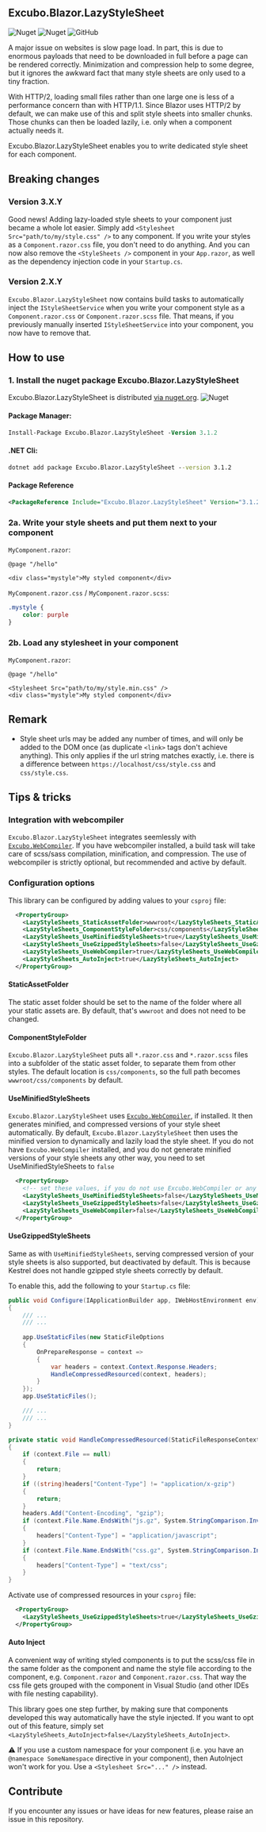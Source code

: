 ## Excubo.Blazor.LazyStyleSheet

![Nuget](https://img.shields.io/nuget/v/Excubo.Blazor.LazyStyleSheet)
![Nuget](https://img.shields.io/nuget/dt/Excubo.Blazor.LazyStyleSheet)
![GitHub](https://img.shields.io/github/license/excubo-ag/Blazor.LazyStyleSheet)

A major issue on websites is slow page load. In part, this is due to enormous payloads that need to be downloaded in full before a page can be rendered correctly. Minimization and compression help to some degree, but it ignores the awkward fact that many style sheets are only used to a tiny fraction.

With HTTP/2, loading small files rather than one large one is less of a performance concern than with HTTP/1.1. Since Blazor uses HTTP/2 by default, we can make use of this and split style sheets into smaller chunks. Those chunks can then be loaded lazily, i.e. only when a component actually needs it.

Excubo.Blazor.LazyStyleSheet enables you to write dedicated style sheet for each component.

## Breaking changes

### Version 3.X.Y

Good news! Adding lazy-loaded style sheets to your component just became a whole lot easier. Simply add `<Stylesheet Src="path/to/my/style.css" />` to any component.
If you write your styles as a `Component.razor.css` file, you don't need to do anything.
And you can now also remove the `<StyleSheets />` component in your `App.razor`, as well as the dependency injection code in your `Startup.cs`.

### Version 2.X.Y

`Excubo.Blazor.LazyStyleSheet` now contains build tasks to automatically inject the `IStyleSheetService` when you write your component style as a `Component.razor.css` or `Component.razor.scss` file. That means, if you previously manually inserted `IStyleSheetService` into your component, you now have to remove that.

## How to use

### 1. Install the nuget package Excubo.Blazor.LazyStyleSheet

Excubo.Blazor.LazyStyleSheet is distributed [via nuget.org](https://www.nuget.org/packages/Excubo.Blazor.LazyStyleSheet/).
![Nuget](https://img.shields.io/nuget/v/Excubo.Blazor.LazyStyleSheet)

#### Package Manager:
```ps
Install-Package Excubo.Blazor.LazyStyleSheet -Version 3.1.2
```

#### .NET Cli:
```cmd
dotnet add package Excubo.Blazor.LazyStyleSheet --version 3.1.2
```

#### Package Reference
```xml
<PackageReference Include="Excubo.Blazor.LazyStyleSheet" Version="3.1.2" />
```

### 2a. Write your style sheets and put them next to your component

`MyComponent.razor`:
```razor
@page "/hello"

<div class="mystyle">My styled component</div>

```

`MyComponent.razor.css` / `MyComponent.razor.scss`: 
```css
.mystyle {
    color: purple
}
```

### 2b. Load any stylesheet in your component

`MyComponent.razor`:
```razor
@page "/hello"

<Stylesheet Src="path/to/my/style.min.css" />
<div class="mystyle">My styled component</div>

```

## Remark

 - Style sheet urls may be added any number of times, and will only be added to the DOM once (as duplicate `<link>` tags don't achieve anything). This only applies if the url string matches exactly, i.e. there is a difference between `https://localhost/css/style.css` and `css/style.css`.


## Tips & tricks

### Integration with webcompiler

`Excubo.Blazor.LazyStyleSheet` integrates seemlessly with [`Excubo.WebCompiler`](https://github.com/excubo-ag/WebCompiler). If you have webcompiler installed, a build task will take care of scss/sass compilation, minification, and compression. The use of webcompiler is strictly optional, but recommended and active by default.

### Configuration options

This library can be configured by adding values to your `csproj` file:

```xml
  <PropertyGroup>
    <LazyStyleSheets_StaticAssetFolder>wwwroot</LazyStyleSheets_StaticAssetFolder>
    <LazyStyleSheets_ComponentStyleFolder>css/components</LazyStyleSheets_ComponentStyleFolder>
    <LazyStyleSheets_UseMinifiedStyleSheets>true</LazyStyleSheets_UseMinifiedStyleSheets>
    <LazyStyleSheets_UseGzippedStyleSheets>false</LazyStyleSheets_UseGzippedStyleSheets>
    <LazyStyleSheets_UseWebCompiler>true</LazyStyleSheets_UseWebCompiler>
    <LazyStyleSheets_AutoInject>true</LazyStyleSheets_AutoInject>
  </PropertyGroup>
```

#### StaticAssetFolder

The static asset folder should be set to the name of the folder where all your static assets are. By default, that's `wwwroot` and does not need to be changed.

#### ComponentStyleFolder

`Excubo.Blazor.LazyStyleSheet` puts all `*.razor.css` and `*.razor.scss` files into a subfolder of the static asset folder, to separate them from other styles. The default location is `css/components`, so the full path becomes `wwwroot/css/components` by default.

#### UseMinifiedStyleSheets

`Excubo.Blazor.LazyStyleSheet` uses [`Excubo.WebCompiler`](https://github.com/excubo-ag/WebCompiler), if installed. It then generates minified, and compressed versions of your style sheet automatically. By default, `Excubo.Blazor.LazyStyleSheet` then uses the minified version to dynamically and lazily load the style sheet.
If you do not have `Excubo.WebCompiler` installed, and you do not generate minified versions of your style sheets any other way, you need to set UseMinifiedStyleSheets to `false`

```xml
  <PropertyGroup>
    <!-- set these values, if you do not use Excubo.WebCompiler or any other minification and compression pipeline -->
    <LazyStyleSheets_UseMinifiedStyleSheets>false</LazyStyleSheets_UseMinifiedStyleSheets>
    <LazyStyleSheets_UseGzippedStyleSheets>false</LazyStyleSheets_UseGzippedStyleSheets>
    <LazyStyleSheets_UseWebCompiler>false</LazyStyleSheets_UseWebCompiler>
  </PropertyGroup>
```

#### UseGzippedStyleSheets

Same as with `UseMinifiedStyleSheets`, serving compressed version of your style sheets is also supported, but deactivated by default. This is because Kestrel does not handle gzipped style sheets correctly by default.

To enable this, add the following to your `Startup.cs` file:

```cs
public void Configure(IApplicationBuilder app, IWebHostEnvironment env)
{
    /// ...
    /// ...
    
    app.UseStaticFiles(new StaticFileOptions
    {
        OnPrepareResponse = context =>
        {
            var headers = context.Context.Response.Headers;
            HandleCompressedResourced(context, headers);
        }
    });
    app.UseStaticFiles();

    /// ...
    /// ...
}

private static void HandleCompressedResourced(StaticFileResponseContext context, IHeaderDictionary headers)
{
    if (context.File == null)
    {
        return;
    }
    if ((string)headers["Content-Type"] != "application/x-gzip")
    {
        return;
    }
    headers.Add("Content-Encoding", "gzip");
    if (context.File.Name.EndsWith("js.gz", System.StringComparison.InvariantCultureIgnoreCase))
    {
        headers["Content-Type"] = "application/javascript";
    }
    if (context.File.Name.EndsWith("css.gz", System.StringComparison.InvariantCultureIgnoreCase))
    {
        headers["Content-Type"] = "text/css";
    }
}
```

Activate use of compressed resources in your `csproj` file:

```xml
  <PropertyGroup>
    <LazyStyleSheets_UseGzippedStyleSheets>true</LazyStyleSheets_UseGzippedStyleSheets>
  </PropertyGroup>
```

#### Auto Inject

A convenient way of writing styled components is to put the scss/css file in the same folder as the component and name the style file according to the component, e.g. `Component.razor` and `Component.razor.css`.
That way the css file gets grouped with the component in Visual Studio (and other IDEs with file nesting capability).

This library goes one step further, by making sure that components developed this way automatically have the style injected. If you want to opt out of this feature, simply set `<LazyStyleSheets_AutoInject>false</LazyStyleSheets_AutoInject>`.

:warning: If you use a custom namespace for your component (i.e. you have an `@namespace SomeNamespace` directive in your component), then AutoInject won't work for you. Use a `<Stylesheet Src="..." />` instead.

## Contribute

If you encounter any issues or have ideas for new features, please raise an issue in this repository.
